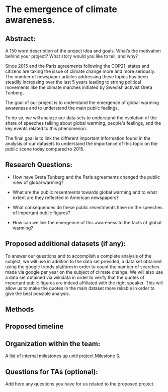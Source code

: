 # The emergence of climate awareness.

## Abstract:

A 150 word description of the project idea and goals. What’s the motivation behind your project? What story would you like to tell, and why?

Since 2015 and the Paris agreements following the COP21, states and citizens are taking the issue of climate change more and more seriously. The number of newspaper articles addressing these topics has been steadily increasing over the last 5 years leading to strong political movements like the climate marches initiated by Swedish activist Greta Tunberg.

The goal of our project is to understand the emergence of global warming awareness and to understand the main public feelings.

To do so, we will analyze our data sets to understand the evolution of the share of speeches talking about global warming, people's feelings, and the key events related to this phenomenon.

The final goal is to link the different important information found in the analysis of our datasets to understand the importance of this topic on the public scene today compared to 2015.


## Research Questions:

- How have Greta Tunberg and the Paris agreements changed the public view of global warming?

- What are the public resentments towards global warming and to what extent are they reflected in American newspapers?

- What consequences do these public resentments have on the speeches of important public figures?

- How can we link the emergence of this awareness to the facts of global warming?


## Proposed additional datasets (if any):

To answer our questions and to accomplish a complete analysis of the subject, we will use in addition to the data set provided, a data set obtained using the google trends platform in order to count the number of searches made via google per year on the subject of climate change. We will also use a data set obtained via wikidata in order to verify that the quotes of important public figures are indeed affiliated with the right speaker. This will allow us to make the quotes in the main dataset more reliable in order to give the best possible analysis. 

## Methods

## Proposed timeline

## Organization within the team:

A list of internal milestones up until project Milestone 3.

## Questions for TAs (optional):

Add here any questions you have for us related to the proposed project.
